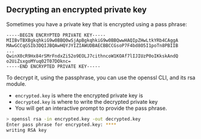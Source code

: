 ## Decrypting an encrypted private key

Sometimes you have a private key that is encrypted using a pass phrase:

```
-----BEGIN ENCRYPTED PRIVATE KEY-----
MIIBvTBXBgkqhkiG9w0BBQ0wSjApBgkqhkiG9w0BBQwwHAQIpZHwLtkYRb4CAggA
MAwGCCqGSIb3DQIJBQAwHQYJYIZIAWUDBAECBBCCGsoP7F4bd8O5I1poTn8PBIIB
...
QwinX0cR9Hx84rSMrFndxZi52o9EOLJ7cithncoW1KOAf7lIJIUzP0oIKkskAndQ
o2UiZsxgoMYuq02T07DOknc=
-----END ENCRYPTED PRIVATE KEY-----
```

To decrypt it, using the passphrase, you can use the openssl CLI, and its rsa module.
- `encrypted.key` is where the encrypted private key is
- `decrypted.key` is where to write the decrypted private key
- You will get an interactive prompt to provide the pass phrase.

```bash
> openssl rsa -in encrypted.key -out decrypted.key
Enter pass phrase for encrypted.key: ****
writing RSA key
```
